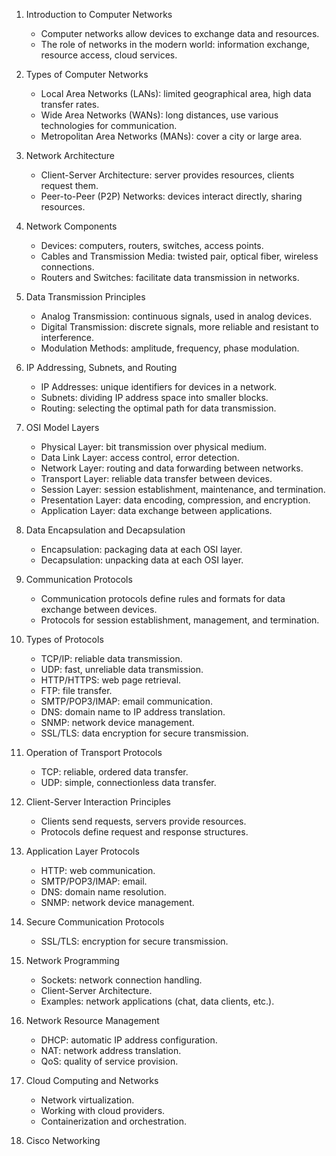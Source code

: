 1. Introduction to Computer Networks
   - Computer networks allow devices to exchange data and resources.
   - The role of networks in the modern world: information exchange, resource access, cloud services.

2. Types of Computer Networks
   - Local Area Networks (LANs): limited geographical area, high data transfer rates.
   - Wide Area Networks (WANs): long distances, use various technologies for communication.
   - Metropolitan Area Networks (MANs): cover a city or large area.

3. Network Architecture
   - Client-Server Architecture: server provides resources, clients request them.
   - Peer-to-Peer (P2P) Networks: devices interact directly, sharing resources.

4. Network Components
   - Devices: computers, routers, switches, access points.
   - Cables and Transmission Media: twisted pair, optical fiber, wireless connections.
   - Routers and Switches: facilitate data transmission in networks.

5. Data Transmission Principles
   - Analog Transmission: continuous signals, used in analog devices.
   - Digital Transmission: discrete signals, more reliable and resistant to interference.
   - Modulation Methods: amplitude, frequency, phase modulation.

6. IP Addressing, Subnets, and Routing
   - IP Addresses: unique identifiers for devices in a network.
   - Subnets: dividing IP address space into smaller blocks.
   - Routing: selecting the optimal path for data transmission.

7. OSI Model Layers
   - Physical Layer: bit transmission over physical medium.
   - Data Link Layer: access control, error detection.
   - Network Layer: routing and data forwarding between networks.
   - Transport Layer: reliable data transfer between devices.
   - Session Layer: session establishment, maintenance, and termination.
   - Presentation Layer: data encoding, compression, and encryption.
   - Application Layer: data exchange between applications.

8. Data Encapsulation and Decapsulation
   - Encapsulation: packaging data at each OSI layer.
   - Decapsulation: unpacking data at each OSI layer.

9. Communication Protocols
   - Communication protocols define rules and formats for data exchange between devices.
   - Protocols for session establishment, management, and termination.

10. Types of Protocols
    - TCP/IP: reliable data transmission.
    - UDP: fast, unreliable data transmission.
    - HTTP/HTTPS: web page retrieval.
    - FTP: file transfer.
    - SMTP/POP3/IMAP: email communication.
    - DNS: domain name to IP address translation.
    - SNMP: network device management.
    - SSL/TLS: data encryption for secure transmission.

11. Operation of Transport Protocols
    - TCP: reliable, ordered data transfer.
    - UDP: simple, connectionless data transfer.

12. Client-Server Interaction Principles
    - Clients send requests, servers provide resources.
    - Protocols define request and response structures.

13. Application Layer Protocols
    - HTTP: web communication.
    - SMTP/POP3/IMAP: email.
    - DNS: domain name resolution.
    - SNMP: network device management.

14. Secure Communication Protocols
    - SSL/TLS: encryption for secure transmission.

15. Network Programming
    - Sockets: network connection handling.
    - Client-Server Architecture.
    - Examples: network applications (chat, data clients, etc.).

16. Network Resource Management
    - DHCP: automatic IP address configuration.
    - NAT: network address translation.
    - QoS: quality of service provision.

17. Cloud Computing and Networks
    - Network virtualization.
    - Working with cloud providers.
    - Containerization and orchestration.

18. Cisco Networking


